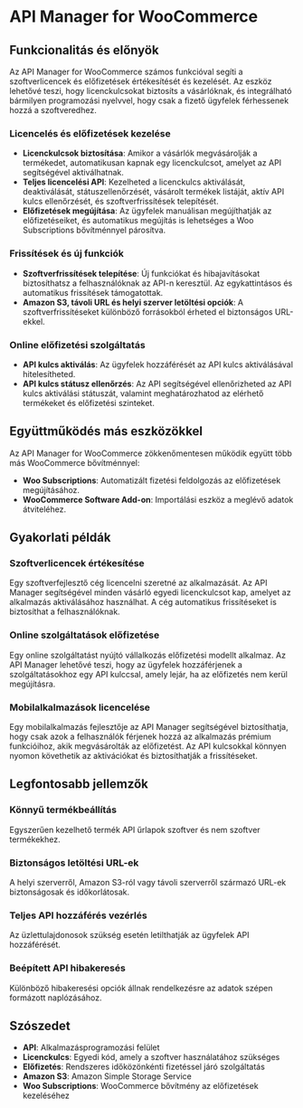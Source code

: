 # API Manager for WooCommerce

## Funkcionalitás és előnyök

Az API Manager for WooCommerce számos funkcióval segíti a szoftverlicencek és előfizetések értékesítését és kezelését. Az eszköz lehetővé teszi, hogy licenckulcsokat biztosíts a vásárlóknak, és integrálható bármilyen programozási nyelvvel, hogy csak a fizető ügyfelek férhessenek hozzá a szoftveredhez.

### Licencelés és előfizetések kezelése

- **Licenckulcsok biztosítása**: Amikor a vásárlók megvásárolják a termékedet, automatikusan kapnak egy licenckulcsot, amelyet az API segítségével aktiválhatnak.
- **Teljes licencelési API**: Kezelheted a licenckulcs aktiválását, deaktiválását, státuszellenőrzését, vásárolt termékek listáját, aktív API kulcs ellenőrzését, és szoftverfrissítések telepítését.
- **Előfizetések megújítása**: Az ügyfelek manuálisan megújíthatják az előfizetéseiket, és automatikus megújítás is lehetséges a Woo Subscriptions bővítménnyel párosítva.

### Frissítések és új funkciók

- **Szoftverfrissítések telepítése**: Új funkciókat és hibajavításokat biztosíthatsz a felhasználóknak az API-n keresztül. Az egykattintásos és automatikus frissítések támogatottak.
- **Amazon S3, távoli URL és helyi szerver letöltési opciók**: A szoftverfrissítéseket különböző forrásokból érheted el biztonságos URL-ekkel.

### Online előfizetési szolgáltatás

- **API kulcs aktiválás**: Az ügyfelek hozzáférését az API kulcs aktiválásával hitelesítheted.
- **API kulcs státusz ellenőrzés**: Az API segítségével ellenőrizheted az API kulcs aktiválási státuszát, valamint meghatározhatod az elérhető termékeket és előfizetési szinteket.

## Együttműködés más eszközökkel

Az API Manager for WooCommerce zökkenőmentesen működik együtt több más WooCommerce bővítménnyel:

- **Woo Subscriptions**: Automatizált fizetési feldolgozás az előfizetések megújításához.
- **WooCommerce Software Add-on**: Importálási eszköz a meglévő adatok átviteléhez.

## Gyakorlati példák

### Szoftverlicencek értékesítése

Egy szoftverfejlesztő cég licencelni szeretné az alkalmazását. Az API Manager segítségével minden vásárló egyedi licenckulcsot kap, amelyet az alkalmazás aktiválásához használhat. A cég automatikus frissítéseket is biztosíthat a felhasználóknak.

### Online szolgáltatások előfizetése

Egy online szolgáltatást nyújtó vállalkozás előfizetési modellt alkalmaz. Az API Manager lehetővé teszi, hogy az ügyfelek hozzáférjenek a szolgáltatásokhoz egy API kulccsal, amely lejár, ha az előfizetés nem kerül megújításra.

### Mobilalkalmazások licencelése

Egy mobilalkalmazás fejlesztője az API Manager segítségével biztosíthatja, hogy csak azok a felhasználók férjenek hozzá az alkalmazás prémium funkcióihoz, akik megvásárolták az előfizetést. Az API kulcsokkal könnyen nyomon követhetik az aktivációkat és biztosíthatják a frissítéseket.

## Legfontosabb jellemzők

### Könnyű termékbeállítás

Egyszerűen kezelhető termék API űrlapok szoftver és nem szoftver termékekhez.

### Biztonságos letöltési URL-ek

A helyi szerverről, Amazon S3-ról vagy távoli szerverről származó URL-ek biztonságosak és időkorlátosak.

### Teljes API hozzáférés vezérlés

Az üzlettulajdonosok szükség esetén letilthatják az ügyfelek API hozzáférését.

### Beépített API hibakeresés

Különböző hibakeresési opciók állnak rendelkezésre az adatok szépen formázott naplózásához.

## Szószedet

- **API**: Alkalmazásprogramozási felület
- **Licenckulcs**: Egyedi kód, amely a szoftver használatához szükséges
- **Előfizetés**: Rendszeres időközönkénti fizetéssel járó szolgáltatás
- **Amazon S3**: Amazon Simple Storage Service
- **Woo Subscriptions**: WooCommerce bővítmény az előfizetések kezeléséhez